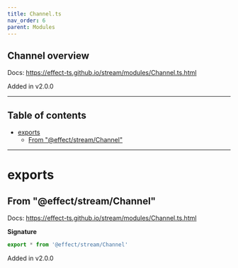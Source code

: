 ```yaml
---
title: Channel.ts
nav_order: 6
parent: Modules
---
```


## Channel overview

Docs: https://effect-ts.github.io/stream/modules/Channel.ts.html

Added in v2.0.0

---

<h2 class="text-delta">Table of contents</h2>

- [exports](#exports)
  - [From "@effect/stream/Channel"](#from-effectstreamchannel)

---

# exports

## From "@effect/stream/Channel"

Docs: https://effect-ts.github.io/stream/modules/Channel.ts.html

**Signature**

```ts
export * from '@effect/stream/Channel'
```

Added in v2.0.0
